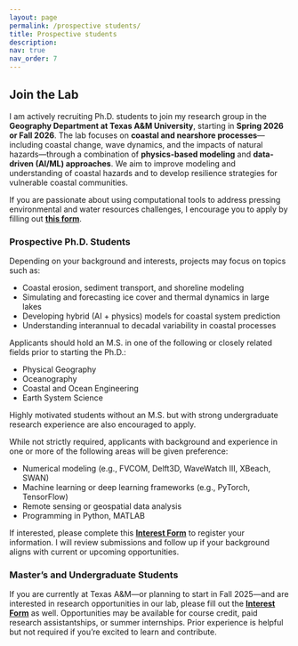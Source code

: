 ```yaml
---
layout: page
permalink: /prospective students/
title: Prospective students
description:
nav: true
nav_order: 7
---
```


## Join the Lab

I am actively recruiting Ph.D. students to join my research group in the **Geography Department at Texas A&M University**, starting in **Spring 2026 or Fall 2026**. The lab focuses on **coastal and nearshore processes**—including coastal change, wave dynamics, and the impacts of natural hazards—through a combination of **physics-based modeling** and **data-driven (AI/ML) approaches**. We aim to improve modeling and understanding of coastal hazards and to develop resilience strategies for vulnerable coastal communities.

If you are passionate about using computational tools to address pressing environmental and water resources challenges, I encourage you to apply by filling out **[this form](https://docs.google.com/forms/d/e/1FAIpQLSeLNV-ouSULUIgJgmnMzEuo_0_z60VN76TfMMAdSM_Tljpk_Q/viewform?usp=header)**.

### Prospective Ph.D. Students

Depending on your background and interests, projects may focus on topics such as:
- Coastal erosion, sediment transport, and shoreline modeling  
- Simulating and forecasting ice cover and thermal dynamics in large lakes  
- Developing hybrid (AI + physics) models for coastal system prediction  
- Understanding interannual to decadal variability in coastal processes  

Applicants should hold an M.S. in one of the following or closely related fields prior to starting the Ph.D.:
- Physical Geography  
- Oceanography  
- Coastal and Ocean Engineering  
- Earth System Science  

Highly motivated students without an M.S. but with strong undergraduate research experience are also encouraged to apply.

While not strictly required, applicants with background and experience in one or more of the following areas will be given preference:
- Numerical modeling (e.g., FVCOM, Delft3D, WaveWatch III, XBeach, SWAN)  
- Machine learning or deep learning frameworks (e.g., PyTorch, TensorFlow)  
- Remote sensing or geospatial data analysis  
- Programming in Python, MATLAB  

If interested, please complete this **[Interest Form](https://docs.google.com/forms/d/e/1FAIpQLSeLNV-ouSULUIgJgmnMzEuo_0_z60VN76TfMMAdSM_Tljpk_Q/viewform?usp=header)** to register your information. I will review submissions and follow up if your background aligns with current or upcoming opportunities.

### Master’s and Undergraduate Students

If you are currently at Texas A&M—or planning to start in Fall 2025—and are interested in research opportunities in our lab, please fill out the **[Interest Form](https://docs.google.com/forms/d/e/1FAIpQLSeLNV-ouSULUIgJgmnMzEuo_0_z60VN76TfMMAdSM_Tljpk_Q/viewform?usp=header)** as well. Opportunities may be available for course credit, paid research assistantships, or summer internships. Prior experience is helpful but not required if you’re excited to learn and contribute.
